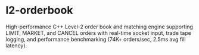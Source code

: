 # l2-orderbook
High-performance C++ Level-2 order book and matching engine supporting LIMIT, MARKET, and CANCEL orders with real-time socket input, trade tape logging, and performance benchmarking (74K+ orders/sec, 2.5ms avg fill latency).
